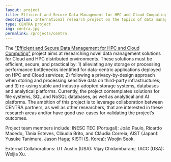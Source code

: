 ```yaml
---
layout: project
title: Efficient and Secure Data Management for HPC and Cloud Computing 
description: International research project on the topics of data management and security.
type: CENTRA project
img: centra.jpg
permalink: /projects/centra
---
```


The ["Efficient and Secure Data Management for HPC and Cloud Computing"](http://www.globalcentra.org/projects/#prv) project aims at researching novel data management solutions for Cloud and HPC distributed environments. These solutions must be efficient, secure, and practical by: 1) alleviating any storage or processing performance bottlenecks identified for data-centric applications deployed on HPC and Cloud services; 2) following a privacy-by-design approach when storing and processing sensitive data on third-party infrastructures; and 3) re-using stable and industry-adopted storage systems, databases and analytical platforms. 
Currently, the project contemplates solutions for file systems, SQL and NoSQL databases, as well as analytical and AI platforms. The ambition of this project is to leverage collaboration between CENTRA partners, as well as other researchers, that are interested in these research areas and/or have good use-cases for validating the project’s outcomes.

Project team members include: INESC TEC (Portugal): João Paulo, Ricardo Macedo, Tânia Esteves, Cláudia Brito, and Cláudia Correia; AIST (Japan): Yusuke Tanimura, Jason Haga; KISTI (S. Korea): Woojin Seok. 

External Collaborations: UT Austin (USA): Vijay Chidambaram; TACC (USA): Weijia Xu.
